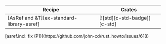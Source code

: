 | Recipe | Crates |
|---|---|
| [AsRef and &T][ex-standard-library-asref] | [![std][c-std-badge]][c-std] |

<div class="hidden">
[asref.incl: fix (P1)](https://github.com/john-cd/rust_howto/issues/618)

</div>
